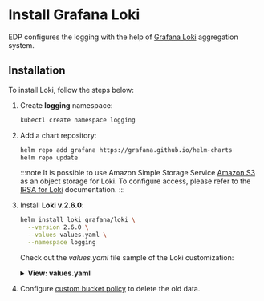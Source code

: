 # Install Grafana Loki

EDP configures the logging with the help of [Grafana Loki](https://grafana.com/oss/loki/) aggregation system.

## Installation

To install Loki, follow the steps below:

1. Create **logging** namespace:

    ```bash
    kubectl create namespace logging
    ```

2. Add a chart repository:

    ```bash
    helm repo add grafana https://grafana.github.io/helm-charts
    helm repo update
    ```

    :::note
      It is possible to use Amazon Simple Storage Service [Amazon S3](https://aws.amazon.com/s3/) as an object storage for Loki.
      To configure access, please refer to the [IRSA for Loki](./loki-irsa.md) documentation.
    :::

3. Install **Loki v.2.6.0**:

    ```bash
    helm install loki grafana/loki \
      --version 2.6.0 \
      --values values.yaml \
      --namespace logging
    ```

    Check out the *values.yaml* file sample of the Loki customization:

    <details>
    <summary><b>View: values.yaml</b></summary>

    ```yaml
    image:
      repository: grafana/loki
      tag: 2.3.0
    config:
      auth_enabled: false
      schema_config:
        configs:
        - from: 2021-06-01
          store: boltdb-shipper
          object_store: s3
          schema: v11
          index:
            prefix: loki_index_
            period: 24h
      storage_config:
        aws:
          s3: s3://<AWS_REGION>/loki-<CLUSTER_NAME>
        boltdb_shipper:
          active_index_directory: /data/loki/index
          cache_location: /data/loki/boltdb-cache
          shared_store: s3
      chunk_store_config:
        max_look_back_period: 24h
    resources:
      limits:
        memory: "128Mi"
      requests:
        cpu: "50m"
        memory: "128Mi"
    serviceAccount:
      create: true
      name: edp-loki
      annotations:
        eks.amazonaws.com/role-arn: "arn:aws:iam::<AWS_ACCOUNT_ID>:role/AWSIRSA‹CLUSTER_NAME›‹LOKI_NAMESPACE›Loki
    persistence:
      enabled: false
    ```

    </details>

4. Configure [custom bucket policy](https://docs.aws.amazon.com/AmazonS3/latest/userguide/object-lifecycle-mgmt.html) to delete the old data.
